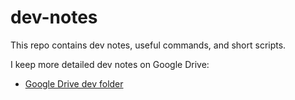 dev-notes
=========

This repo contains dev notes, useful commands, and short scripts.

I keep more detailed dev notes on Google Drive:

* [Google Drive dev folder](https://drive.google.com/?authuser=0#folders/0B1esl71mo8A9VV9MUzdlb0dvZU0)

